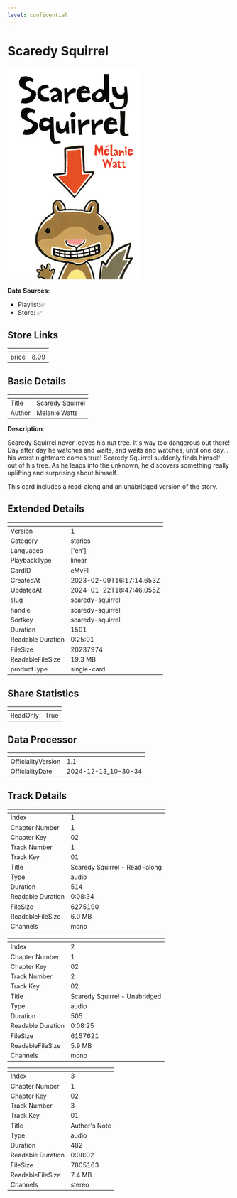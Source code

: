 ```yaml
---
level: confidential
---
```

# Scaredy Squirrel

![card_[eMvFl].png](../../img/cards/card_[eMvFl].png)

**Data Sources**: 

- Playlist:✅
- Store: ✅


## Store Links

| <!-- --> | <!-- --> |
| - | - |
| price | 8.99 |


## Basic Details

| <!-- --> | <!-- --> |
| - | - |
| Title | Scaredy Squirrel |
| Author | Melanie Watts |

**Description**:

Scaredy Squirrel never leaves his nut tree. It's way too dangerous out there! Day after day he watches and waits, and waits and watches, until one day... his worst nightmare comes true! Scaredy Squirrel suddenly finds himself out of his tree. As he leaps into the unknown, he discovers something really uplifting and surprising about himself.

This card includes a read-along and an unabridged version of the story.


## Extended Details

| <!-- --> | <!-- --> |
| - | - |
| Version | 1 |
| Category | stories |
| Languages | ['en'] |
| PlaybackType | linear |
| CardID | eMvFl |
| CreatedAt | 2023-02-09T16:17:14.653Z |
| UpdatedAt | 2024-01-22T18:47:46.055Z |
| slug | scaredy-squirrel |
| handle | scaredy-squirrel |
| Sortkey | scaredy-squirrel |
| Duration | 1501 |
| Readable Duration | 0:25:01 |
| FileSize | 20237974 |
| ReadableFileSize | 19.3 MB |
| productType | single-card |


## Share Statistics

| <!-- --> | <!-- --> |
| - | - |
| ReadOnly | True |


## Data Processor

| <!-- --> | <!-- --> |
| - | - |
| OfficialityVersion | 1.1
| OfficialityDate | 2024-12-13_10-30-34


## Track Details

| <!-- --> | <!-- --> |
| - | - |
| Index | 1 |
| Chapter Number | 1 |
| Chapter Key | 02 |
| Track Number | 1 |
| Track Key | 01 |
| Title | Scaredy Squirrel - Read-along |
| Type | audio |
| Duration | 514 |
| Readable Duration | 0:08:34 |
| FileSize | 6275190 |
| ReadableFileSize | 6.0 MB |
| Channels | mono |

| <!-- --> | <!-- --> |
| - | - |
| Index | 2 |
| Chapter Number | 1 |
| Chapter Key | 02 |
| Track Number | 2 |
| Track Key | 02 |
| Title | Scaredy Squirrel - Unabridged |
| Type | audio |
| Duration | 505 |
| Readable Duration | 0:08:25 |
| FileSize | 6157621 |
| ReadableFileSize | 5.9 MB |
| Channels | mono |

| <!-- --> | <!-- --> |
| - | - |
| Index | 3 |
| Chapter Number | 1 |
| Chapter Key | 02 |
| Track Number | 3 |
| Track Key | 01 |
| Title | Author's Note |
| Type | audio |
| Duration | 482 |
| Readable Duration | 0:08:02 |
| FileSize | 7805163 |
| ReadableFileSize | 7.4 MB |
| Channels | stereo |

